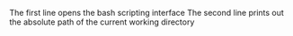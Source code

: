 The first line opens the bash scripting interface
The second line prints out the absolute path of the current working directory
